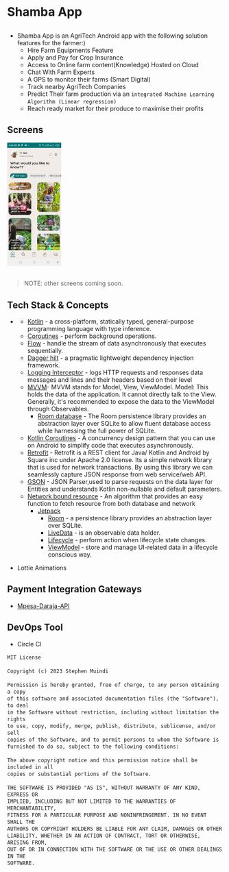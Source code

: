 # Shamba App
## 
- Shamba App is an AgriTech Android app with the following solution features for the farmer:)
  - Hire Farm Equipments Feature
  - Apply and Pay for Crop Insurance
  - Access to Online farm content(Knowledge) Hosted on Cloud
  - Chat With Farm Experts
  - A GPS to monitor their farms (Smart Digital)
  - Track nearby AgriTech Companies
  - Predict Their farm production via an ```integrated Machine Learning Algorithm (Linear regression)```
  - Reach ready market for their produce to maximise their profits


## Screens
<img src="Screenshot_20221124_154707.png" width="25%"/>

##
> NOTE: other screens coming soon.

## Tech Stack & Concepts
- 
    * [Kotlin](https://kotlinlang.org/) - a cross-platform, statically typed, general-purpose programming language with type inference.
    * [Coroutines](https://kotlinlang.org/docs/reference/coroutines-overview.html) - perform background operations.
    * [Flow](https://kotlinlang.org/docs/reference/coroutines/flow.html) - handle the stream of data asynchronously that executes sequentially.
    * [Dagger hilt](https://dagger.dev/hilt/) - a pragmatic lightweight dependency injection framework.
    - [Logging Interceptor](https://github.com/square/okhttp/blob/master/okhttp-logging-interceptor/README.md) -  logs HTTP requests and responses data messages and lines and their headers based on their level
    - [MVVM](https://developer.android.com/topic/architecture)- MVVM stands for Model, View, ViewModel. Model: This holds the data of the application. It cannot directly talk to the View. Generally, it's recommended to expose the data to the ViewModel through Observables.
        - [Room database](https://developer.android.com/training/data-storage/room) - The Room persistence library provides an abstraction layer over SQLite to allow fluent database access while harnessing the full power of SQLite.
   - [Kotlin Coroutines](https://developer.android.com/kotlin/coroutines) - A concurrency design pattern that you can use on Android to simplify code that executes asynchronously.
   - [Retrofit](https://square.github.io/retrofit) -  Retrofit is a REST client for Java/ Kotlin and Android by Square inc under Apache 2.0 license. Its a simple network library that is used for network transactions. By using this library we can seamlessly capture JSON response from web service/web API.
  - [GSON](https://github.com/square/gson) - JSON Parser,used to parse requests on the data layer for Entities and understands Kotlin non-nullable and default parameters.
  - [Network bound resource]() - An algorithm that provides an easy function to fetch resource from both database and network
    * [Jetpack](https://developer.android.com/jetpack)
        * [Room](https://developer.android.com/topic/libraries/architecture/room) - a persistence library provides an abstraction layer over SQLite.
        * [LiveData](https://developer.android.com/topic/libraries/architecture/livedata) - is an observable data holder.
        * [Lifecycle](https://developer.android.com/topic/libraries/architecture/lifecycle) - perform action when lifecycle state changes.
        * [ViewModel](https://developer.android.com/topic/libraries/architecture/viewmodel) - store and manage UI-related data in a lifecycle conscious way.

- Lottie Animations


## Payment Integration Gateways
 * [Mpesa-Daraja-API](http://developer.safaricom.co.ke/)

## DevOps Tool
- Circle CI 


```
MIT License

Copyright (c) 2023 Stephen Muindi

Permission is hereby granted, free of charge, to any person obtaining a copy
of this software and associated documentation files (the "Software"), to deal
in the Software without restriction, including without limitation the rights
to use, copy, modify, merge, publish, distribute, sublicense, and/or sell
copies of the Software, and to permit persons to whom the Software is
furnished to do so, subject to the following conditions:

The above copyright notice and this permission notice shall be included in all
copies or substantial portions of the Software.

THE SOFTWARE IS PROVIDED "AS IS", WITHOUT WARRANTY OF ANY KIND, EXPRESS OR
IMPLIED, INCLUDING BUT NOT LIMITED TO THE WARRANTIES OF MERCHANTABILITY,
FITNESS FOR A PARTICULAR PURPOSE AND NONINFRINGEMENT. IN NO EVENT SHALL THE
AUTHORS OR COPYRIGHT HOLDERS BE LIABLE FOR ANY CLAIM, DAMAGES OR OTHER
LIABILITY, WHETHER IN AN ACTION OF CONTRACT, TORT OR OTHERWISE, ARISING FROM,
OUT OF OR IN CONNECTION WITH THE SOFTWARE OR THE USE OR OTHER DEALINGS IN THE
SOFTWARE.
```




